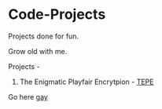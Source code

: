 # Code-Projects
Projects done for fun.

Grow old with me.

Projects - 

1. The Enigmatic Playfair Encrytpion - [TEPE](TEPE)

Go here [gay](HTML/test.html)
